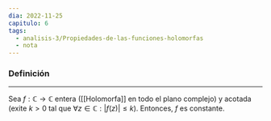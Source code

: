 ```yaml
---
dia: 2022-11-25
capitulo: 6
tags:
  - analisis-3/Propiedades-de-las-funciones-holomorfas
  - nota
---
```

### Definición
---
Sea $f : \mathbb{C} \to \mathbb{C}$ entera ([[Holomorfa]] en todo el plano complejo) y acotada (exite $k > 0$ tal que $\forall z \in \mathbb{C} : |f(z)| \leq k$). Entonces, $f$ es constante.